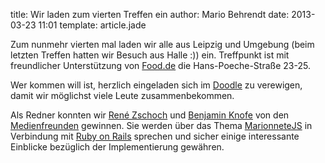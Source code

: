 title: Wir laden zum vierten Treffen ein
author: Mario Behrendt
date: 2013-03-23 11:01
template: article.jade

Zum nunmehr vierten mal laden wir alle aus Leipzig und Umgebung (beim letzten Treffen hatten wir Besuch aus Halle :)) ein.
Treffpunkt ist mit freundlicher Unterstützung von [Food.de](http://www.food.de) die Hans-Poeche-Straße 23-25.

Wer kommen will ist, herzlich eingeladen sich im [Doodle](http://doodle.com/4g4xvavpuctnzpd7) zu verewigen, damit wir möglichst viele Leute zusammenbekommen.

Als Redner konnten wir [René Zschoch](http://twitter.com/prop79) und [Benjamin Knofe](http://twitter.com/videosynthesis)
von den [Medienfreunden](http://medienfreunde.com) gewinnen. Sie werden über das Thema
[MarionneteJS](http://marionettejs.com) in Verbindung mit [Ruby on Rails](http://rubyonrails.org/) sprechen und sicher
einige interessante Einblicke bezüglich der Implementierung gewähren.
